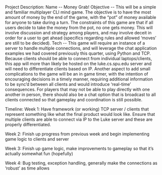 Project Description:
Name -- Money Grab!
Objective -- This will be a simple and familiar multiplayer CLI mind game. The objective is to have the most amount of money by the end of the game, with the “pot” of money available for anyone to take during a turn. The constraints of this game are that if all users decide to take the money from the pot, no one gets money. This will involve discussion and strategy among players, and may involve deceit in order for a user to get ahead (specifics regarding rules and allowed ‘moves’ are still to be decided).
Tech -- This game will require an instance of a server to handle multiple connections, and will leverage the chat application examples we had covered previously this quarter, using Python and TCP. Because clients should be able to connect from individual laptops/clients, this app will more than likely be hosted on the luke.cs.spu.edu server and will need to differentiate clients based on IP. Another aspect to add small complications to the game will be an in game timer, with the intention of encouraging decisions in a timely manner, requiring additional information to be sync’d between all clients and would introduce ‘real-time’ consequences. For players that may not be able to play directly with one another in person, there should also be a chat option that is broadcast to all clients connected so that gameplay and coordination is still possible. 

Timeline: 
Week 1: Have framework (or working) TCP server / clients that represent something like what the final product would look like. Ensure that multiple clients are able to connect via IP to the Luke server and these are properly differentiated. 

Week 2: Finish up progress from previous week and begin implementing game logic to clients and server

Week 3: Finish up game logic, make improvements to gameplay so that it’s actually somewhat fun (hopefully)

Week 4: Bug testing, exception handling, generally make the connections as ‘robust’ as time allows






